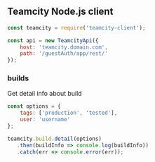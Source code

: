 ## Teamcity Node.js client

```js
const teamcity = require('teamcity-client');

const api = new TeamcityApi({
    host: 'teamcity.domain.com',
    path: '/guestAuth/app/rest/'
});
```

### builds

Get detail info about build

```js
const options = {
    tags: ['production', 'tested'],
    user: 'username'
};

teamcity.build.detail(options)
   .then(buildInfo => console.log(buildInfo))
   .catch(err => console.error(err));
```

